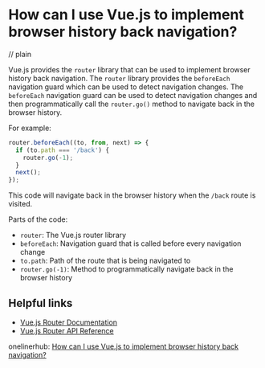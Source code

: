 # How can I use Vue.js to implement browser history back navigation?
// plain

Vue.js provides the `router` library that can be used to implement browser history back navigation. The `router` library provides the `beforeEach` navigation guard which can be used to detect navigation changes. The `beforeEach` navigation guard can be used to detect navigation changes and then programmatically call the `router.go()` method to navigate back in the browser history.

For example:
```js
router.beforeEach((to, from, next) => {
  if (to.path === '/back') {
    router.go(-1);
  }
  next();
});
```
This code will navigate back in the browser history when the `/back` route is visited.

Parts of the code:

- `router`: The Vue.js router library
- `beforeEach`: Navigation guard that is called before every navigation change
- `to.path`: Path of the route that is being navigated to
- `router.go(-1)`: Method to programmatically navigate back in the browser history

## Helpful links

- [Vue.js Router Documentation](https://router.vuejs.org/guide/)
- [Vue.js Router API Reference](https://router.vuejs.org/api/)

onelinerhub: [How can I use Vue.js to implement browser history back navigation?](https://onelinerhub.com/vue.js/how-can-i-use-vue-js-to-implement-browser-history-back-navigation)